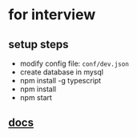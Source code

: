 # for interview

## setup steps
-   modify config file: `conf/dev.json`
-   create database in mysql
-   npm install -g typescript
-   npm install
-   npm start

## [docs](./docs/index.md)